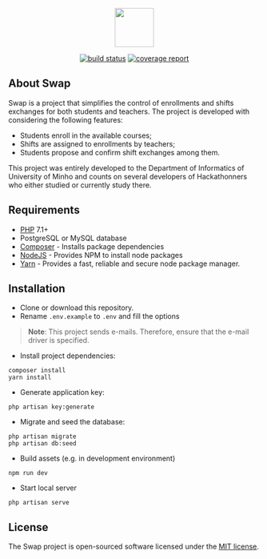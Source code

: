 <p align="center">
    <img src="https://image.ibb.co/fHdnSF/swap.png" height="78">
</p>

<p align="center">
    <a href="https://gitlab.com/Hackathonners/judite/commits/develop"><img alt="build status" src="https://gitlab.com/Hackathonners/judite/badges/develop/build.svg" /></a>
    <a href="https://gitlab.com/Hackathonners/judite/commits/develop"><img alt="coverage report" src="https://gitlab.com/Hackathonners/judite/badges/develop/coverage.svg" /></a>
</p>

## About Swap

Swap is a project that simplifies the control of enrollments and shifts exchanges for both students and teachers. The project is developed with considering the following features:

- Students enroll in the available courses;
- Shifts are assigned to enrollments by teachers;
- Students propose and confirm shift exchanges among them.

This project was entirely developed to the Department of Informatics of University of Minho and counts on several developers of Hackathonners who either studied or currently study there.

## Requirements

- [PHP](http://php.net/) 7.1+
- PostgreSQL or MySQL database
- [Composer](https://getcomposer.org/) - Installs package dependencies
- [NodeJS](https://nodejs.org/en/) - Provides NPM to install node packages
- [Yarn](https://yarnpkg.com/lang/en/) - Provides a fast, reliable and secure node package manager.

## Installation

- Clone or download this repository.
- Rename `.env.example` to `.env` and fill the options
> **Note**: This project sends e-mails. Therefore, ensure that the e-mail driver is specified.

- Install project dependencies:
```
composer install
yarn install
```

- Generate application key:
```
php artisan key:generate
```

- Migrate and seed the database:
```
php artisan migrate
php artisan db:seed
```

- Build assets (e.g. in development environment)
```
npm run dev
```

- Start local server
```
php artisan serve
```

## License
The Swap project is open-sourced software licensed under the [MIT license](http://opensource.org/licenses/MIT).

